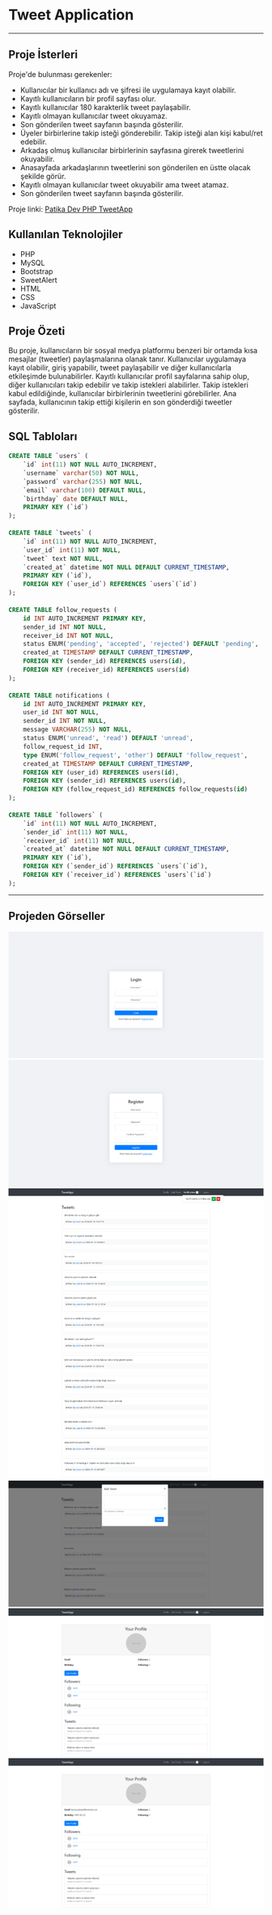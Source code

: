 # Tweet Application

---

## Proje İsterleri

Proje'de bulunması gerekenler:

- Kullanıcılar bir kullanıcı adı ve şifresi ile uygulamaya kayıt olabilir.
- Kayıtlı kullanıcıların bir profil sayfası olur.
- Kayıtlı kullanıcılar 180 karakterlik tweet paylaşabilir.
- Kayıtlı olmayan kullanıcılar tweet okuyamaz.
- Son gönderilen tweet sayfanın başında gösterilir.
- Üyeler birbirlerine takip isteği gönderebilir. Takip isteği alan kişi kabul/ret edebilir.
- Arkadaş olmuş kullanıcılar birbirlerinin sayfasına girerek tweetlerini okuyabilir.
- Anasayfada arkadaşlarının tweetlerini son gönderilen en üstte olacak şekilde görür.
- Kayıtlı olmayan kullanıcılar tweet okuyabilir ama tweet atamaz.
- Son gönderilen tweet sayfanın başında gösterilir.

Proje linki: [Patika Dev PHP TweetApp](https://academy.patika.dev/tr/courses/php-ile-backend-patikasi-projeleri/php-proje-tweet-advanced)

## Kullanılan Teknolojiler

- PHP
- MySQL
- Bootstrap
- SweetAlert
- HTML
- CSS
- JavaScript

## Proje Özeti

Bu proje, kullanıcıların bir sosyal medya platformu benzeri bir ortamda kısa mesajlar (tweetler) paylaşmalarına olanak tanır. Kullanıcılar uygulamaya kayıt olabilir, giriş yapabilir, tweet paylaşabilir ve diğer kullanıcılarla etkileşimde bulunabilirler. Kayıtlı kullanıcılar profil sayfalarına sahip olup, diğer kullanıcıları takip edebilir ve takip istekleri alabilirler. Takip istekleri kabul edildiğinde, kullanıcılar birbirlerinin tweetlerini görebilirler. Ana sayfada, kullanıcının takip ettiği kişilerin en son gönderdiği tweetler gösterilir.

## SQL Tabloları

```sql
CREATE TABLE `users` (
    `id` int(11) NOT NULL AUTO_INCREMENT,
    `username` varchar(50) NOT NULL,
    `password` varchar(255) NOT NULL,
    `email` varchar(100) DEFAULT NULL,
    `birthday` date DEFAULT NULL,
    PRIMARY KEY (`id`)
);

CREATE TABLE `tweets` (
    `id` int(11) NOT NULL AUTO_INCREMENT,
    `user_id` int(11) NOT NULL,
    `tweet` text NOT NULL,
    `created_at` datetime NOT NULL DEFAULT CURRENT_TIMESTAMP,
    PRIMARY KEY (`id`),
    FOREIGN KEY (`user_id`) REFERENCES `users`(`id`)
);

CREATE TABLE follow_requests (
    id INT AUTO_INCREMENT PRIMARY KEY,
    sender_id INT NOT NULL,
    receiver_id INT NOT NULL,
    status ENUM('pending', 'accepted', 'rejected') DEFAULT 'pending',
    created_at TIMESTAMP DEFAULT CURRENT_TIMESTAMP,
    FOREIGN KEY (sender_id) REFERENCES users(id),
    FOREIGN KEY (receiver_id) REFERENCES users(id)
);

CREATE TABLE notifications (
    id INT AUTO_INCREMENT PRIMARY KEY,
    user_id INT NOT NULL,
    sender_id INT NOT NULL,
    message VARCHAR(255) NOT NULL,
    status ENUM('unread', 'read') DEFAULT 'unread',
    follow_request_id INT,
    type ENUM('follow_request', 'other') DEFAULT 'follow_request',
    created_at TIMESTAMP DEFAULT CURRENT_TIMESTAMP,
    FOREIGN KEY (user_id) REFERENCES users(id),
    FOREIGN KEY (sender_id) REFERENCES users(id),
    FOREIGN KEY (follow_request_id) REFERENCES follow_requests(id)
);

CREATE TABLE `followers` (
    `id` int(11) NOT NULL AUTO_INCREMENT,
    `sender_id` int(11) NOT NULL,
    `receiver_id` int(11) NOT NULL,
    `created_at` datetime NOT NULL DEFAULT CURRENT_TIMESTAMP,
    PRIMARY KEY (`id`),
    FOREIGN KEY (`sender_id`) REFERENCES `users`(`id`),
    FOREIGN KEY (`receiver_id`) REFERENCES `users`(`id`)
);
```

---

## Projeden Görseller

![login](img\login.png)
![register](img\register.png)
![homepage](img\homepage.png)
![tweet](img\tweet.png)
![profile](img\profile.png)
![yprofile](img\yprofile.png)